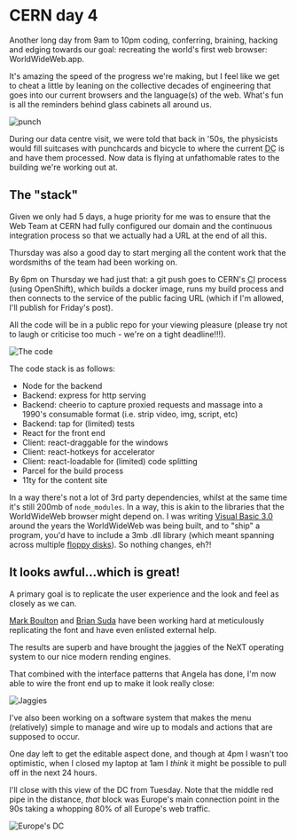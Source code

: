 # CERN day 4

Another long day from 9am to 10pm coding, conferring, braining, hacking and edging towards our goal: recreating the world's first web browser: WorldWideWeb.app.

It's amazing the speed of the progress we're making, but I feel like we get to cheat a little by leaning on the collective decades of engineering that goes into our current browsers and the language(s) of the web. What's fun is all the reminders behind glass cabinets all around us.

![punch](/images/cern-2019/punch-cards.jpg)

During our data centre visit, we were told that back in '50s, the physicists would fill suitcases with punchcards and bicycle to where the current <abbr title="data centre">DC</abbr> is and have them processed. Now data is flying at unfathomable rates to the building we're working out at.

## The "stack"

Given we only had 5 days, a huge priority for me was to ensure that the Web Team at CERN had fully configured our domain and the continuous integration process so that we actually had a URL at the end of all this.

Thursday was also a good day to start merging all the content work that the wordsmiths of the team had been working on.

By 6pm on Thursday we had just that: a git push goes to CERN's <abbr title="continuous integration">CI</abbr> process (using OpenShift), which builds a docker image, runs my build process and then connects to the service of the public facing URL (which if I'm allowed, I'll publish for Friday's post).

All the code will be in a public repo for your viewing pleasure (please try not to laugh or criticise too much - we're on a tight deadline!!!).

![The code](/images/cern-2019/code.jpg)

The code stack is as follows:

- Node for the backend
- Backend: express for http serving
- Backend: cheerio to capture proxied requests and massage into a 1990's consumable format (i.e. strip video, img, script, etc)
- Backend: tap for (limited) tests
- React for the front end
- Client: react-draggable for the windows
- Client: react-hotkeys for accelerator
- Client: react-loadable for (limited) code splitting
- Parcel for the build process
- 11ty for the content site

In a way there's not a lot of 3rd party dependencies, whilst at the same time it's still 200mb of `node_modules`. In a way, this is akin to the libraries that the WorldWideWeb browser might depend on. I was writing [Visual Basic 3.0](https://winworldpc.com/product/microsoft-visual-bas/30) around the years the WorldWideWeb was being built, and to "ship" a program, you'd have to include a 3mb .dll library (which meant spanning across multiple [floppy disks](https://en.m.wikipedia.org/wiki/Floppy_disk)). So nothing changes, eh?!

## It looks awful…which is great!

A primary goal is to replicate the user experience and the look and feel as closely as we can.

[Mark Boulton](https://markboulton.co.uk/) and [Brian Suda](https://suda.co.uk/) have been working hard at meticulously replicating the font and have even enlisted external help.

The results are superb and have brought the jaggies of the NeXT operating system to our nice modern rending engines.

That combined with the interface patterns that Angela has done, I'm now able to wire the front end up to make it look really close:

![Jaggies](/images/cern-2019/jaggies.jpg)

I've also been working on a software system that makes the menu (relatively) simple to manage and wire up to modals and actions that are supposed to occur.

One day left to get the editable aspect done, and though at 4pm I wasn't too optimistic, when I closed my laptop at 1am I _think_ it might be possible to pull off in the next 24 hours.

I'll close with this view of the DC from Tuesday. Note that the middle red pipe in the distance, _that_ block was Europe's main connection point in the 90s taking a whopping 80% of all Europe's web traffic.

![Europe's DC](/images/cern-2019/europe-dc.jpg)
